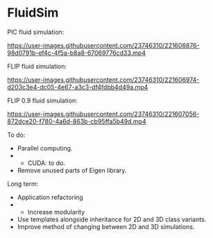# FluidSim

PIC fluid simulation:

https://user-images.githubusercontent.com/23746310/221606876-98d0791b-ef4c-4f5a-b8a8-67069776cd33.mp4

FLIP fluid simulation:

https://user-images.githubusercontent.com/23746310/221606974-d203c3e4-dc05-4e67-a3c3-df4fdbb4d49a.mp4

FLIP 0.9 fluid simulation:

https://user-images.githubusercontent.com/23746310/221607056-872dce20-f780-4a6d-863b-cb95ffa5b49d.mp4

To do:
 - Parallel computing.
 - - CUDA: to do.
 - Remove unused parts of Eigen library.
 

Long term:
 - Application refactoring
 - - Increase modularity
 - Use templates alongside inheritance for 2D and 3D class variants.
 - Improve method of changing between 2D and 3D simulations.
